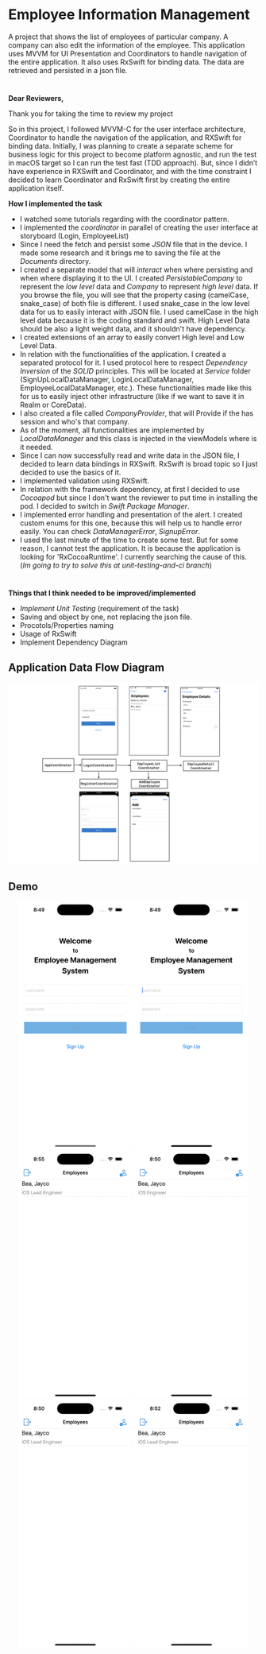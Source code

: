 # Employee Information Management
 A project that shows the list of employees of particular company. A company can also edit the information of the employee. This application uses MVVM for UI Presentation and Coordinators to handle navigation of the entire application. It also uses RxSwift for binding data. The data are retrieved and persisted in a json file.

#
**Dear Reviewers,**

Thank you for taking the time to review my project

So in this project, I followed MVVM-C for the user interface architecture, Coordinator to handle the navigation of the application, and RXSwift for binding data. Initially, I was planning to create a separate scheme for business logic for this project to become platform agnostic, and run the test in macOS target so I can run the test fast (TDD approach). But, since I didn’t have experience in RXSwift and Coordinator, and with the time constraint I decided to learn Coordinator and RxSwift first by creating the entire application itself.

**How I implemented the task**

* I watched some tutorials regarding with the coordinator pattern.
* I implemented the _coordinator_ in parallel of creating the user interface at storyboard (Login, EmployeeList)
* Since I need the fetch and persist some _JSON_ file that in the device. I made some research and it brings me to saving the file at the _Documents_ directory.  
* I created a separate model that will _interact_ when where persisting and when where displaying it to the UI. I created *PersistableCompany* to represent the _low level_ data and *Company* to represent _high level_ data. If you browse the file, you will see that the property casing (camelCase, snake_case) of both file is different. I used snake_case in the low level data for us to easily interact with JSON file. I used camelCase in the high level data because it is the coding standard and swift. High Level Data should be also a light weight data, and it shouldn't have dependency.
* I created extensions of an array to easily convert High level and Low Level Data.
* In relation with the functionalities of the application. I created a separated protocol for it. I used protocol here to respect *Dependency Inversion* of the _SOLID_ principles. This will be located at _Service_ folder (SignUpLocalDataManager, LoginLocalDataManager, EmployeeLocalDataManager, etc.). These functionalities made like this for us to easily inject other infrastructure (like if we want to save it in Realm or CoreData).
* I also created a file called _CompanyProvider_, that will Provide if the has session and who's that company. 
* As of the moment, all functionalities are implemented by *LocalDataManager* and this class is injected in the viewModels where is it needed.
* Since I can now successfully read and write data in the JSON file, I decided to learn data bindings in RXSwift. RxSwift is broad topic so I just decided to use the basics of it. 
* I implemented validation using RXSwift.
* In relation with the framework dependency, at first I decided to use _Cocoapod_ but since I don't want the reviewer to put time in installing the pod. I decided to switch in _Swift Package Manager_.
* I implemented error handling and presentation of the alert. I created custom enums for this one, because this will help us to handle error easily. You can check *DataManagerError*, *SignupError*.
* I used the last minute of the time to create some test. But for some reason, I cannot test the application. It is because the application is looking for 'RxCocoaRuntime'. I currently searching the cause of this. (_Im going to try to solve this at *unit-testing-and-ci* branch_)

#
**Things that I think needed to be improved/implemented**
* *Implement Unit Testing* (requirement of the task)
* Saving and object by one, not replacing the json file.
* Procotols/Properties naming
* Usage of RxSwift
* Implement Dependency Diagram
 

## Application Data Flow Diagram
<p align="center">
<img src="https://github.com/jcobeadev/Employee-Information-Management/blob/main/Files/AppDataFlowCoordinator.png" alt="App Data Flow Diagram" title="App Data Flow Diagram"/>
</p>

## Demo
<p align="center">
<img src="https://github.com/jcobeadev/Employee-Information-Management/blob/main/Files/Signup.gif" alt="Signup" title="Signup"/ width=230>
<img src="https://github.com/jcobeadev/Employee-Information-Management/blob/main/Files/Login.gif" alt="Login" title="Login"/ width=230>
<img src="https://github.com/jcobeadev/Employee-Information-Management/blob/main/Files/AddEmployee.gif" alt="AddEmployee" title="AddEmployee"/ width=230>
<img src="https://github.com/jcobeadev/Employee-Information-Management/blob/main/Files/EditEmployee.gif" alt="EditEmployee" title="EditEmployee"/ width=230>
<img src="https://github.com/jcobeadev/Employee-Information-Management/blob/main/Files/Logout.gif" alt="Logout" title="Logout"/ width=230>
<img src="https://github.com/jcobeadev/Employee-Information-Management/blob/main/Files/LoginOtherCompany.gif" alt="LoginOtherCompany" title="LoginOtherCompany"/ width=230>
</p>
